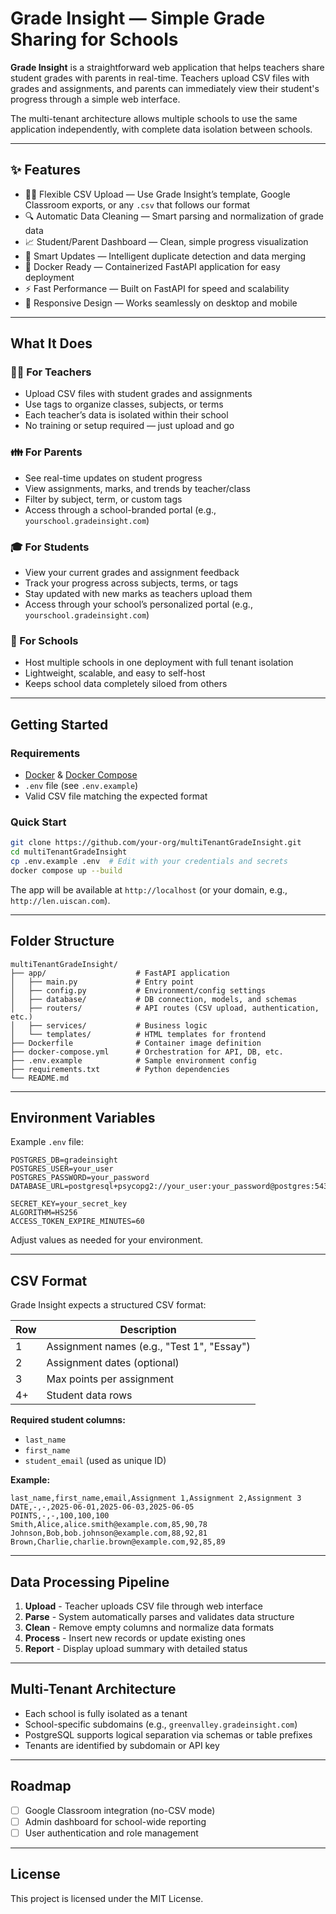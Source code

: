 # Grade Insight — Simple Grade Sharing for Schools

**Grade Insight** is a straightforward web application that helps teachers share student grades with parents in real-time. Teachers upload CSV files with grades and assignments, and parents can immediately view their student's progress through a simple web interface.

The multi-tenant architecture allows multiple schools to use the same application independently, with complete data isolation between schools.

---

## ✨ Features

- 🧑🏫 Flexible CSV Upload — Use Grade Insight’s template, Google Classroom exports, or any `.csv` that follows our format
- 🔍 Automatic Data Cleaning — Smart parsing and normalization of grade data
- 📈 Student/Parent Dashboard — Clean, simple progress visualization
- 🔄 Smart Updates — Intelligent duplicate detection and data merging
- 🐳 Docker Ready — Containerized FastAPI application for easy deployment
- ⚡ Fast Performance — Built on FastAPI for speed and scalability
- 📱 Responsive Design — Works seamlessly on desktop and mobile

---

## What It Does

### 🧑‍🏫 For Teachers
- Upload CSV files with student grades and assignments
- Use tags to organize classes, subjects, or terms
- Each teacher’s data is isolated within their school
- No training or setup required — just upload and go

### 👪 For Parents
- See real-time updates on student progress
- View assignments, marks, and trends by teacher/class
- Filter by subject, term, or custom tags
- Access through a school-branded portal (e.g., `yourschool.gradeinsight.com`)

### 🎓 For Students
- View your current grades and assignment feedback
- Track your progress across subjects, terms, or tags
- Stay updated with new marks as teachers upload them
- Access through your school’s personalized portal (e.g., `yourschool.gradeinsight.com`)

### 🏫 For Schools
- Host multiple schools in one deployment with full tenant isolation
- Lightweight, scalable, and easy to self-host
- Keeps school data completely siloed from others

---

## Getting Started

### Requirements
- [Docker](https://www.docker.com/) & [Docker Compose](https://docs.docker.com/compose/)
- `.env` file (see `.env.example`)
- Valid CSV file matching the expected format

### Quick Start

```bash
git clone https://github.com/your-org/multiTenantGradeInsight.git
cd multiTenantGradeInsight
cp .env.example .env  # Edit with your credentials and secrets
docker compose up --build
```

The app will be available at `http://localhost` (or your domain, e.g., `http://len.uiscan.com`).

---

## Folder Structure

```
multiTenantGradeInsight/
├── app/                    # FastAPI application
│   ├── main.py             # Entry point
│   ├── config.py           # Environment/config settings
│   ├── database/           # DB connection, models, and schemas
│   ├── routers/            # API routes (CSV upload, authentication, etc.)
│   ├── services/           # Business logic
│   └── templates/          # HTML templates for frontend
├── Dockerfile              # Container image definition
├── docker-compose.yml      # Orchestration for API, DB, etc.
├── .env.example            # Sample environment config
├── requirements.txt        # Python dependencies
└── README.md
```

---

## Environment Variables

Example `.env` file:

```env
POSTGRES_DB=gradeinsight
POSTGRES_USER=your_user
POSTGRES_PASSWORD=your_password
DATABASE_URL=postgresql+psycopg2://your_user:your_password@postgres:5432/gradeinsight

SECRET_KEY=your_secret_key
ALGORITHM=HS256
ACCESS_TOKEN_EXPIRE_MINUTES=60
```

Adjust values as needed for your environment.

---

## CSV Format

Grade Insight expects a structured CSV format:

| Row | Description                                  |
|-----|----------------------------------------------|
| 1   | Assignment names (e.g., "Test 1", "Essay")    |
| 2   | Assignment dates (optional)                  |
| 3   | Max points per assignment                    |
| 4+  | Student data rows                            |

**Required student columns:**
- `last_name`
- `first_name`
- `student_email` (used as unique ID)

**Example:**

```csv
last_name,first_name,email,Assignment 1,Assignment 2,Assignment 3
DATE,-,-,2025-06-01,2025-06-03,2025-06-05
POINTS,-,-,100,100,100
Smith,Alice,alice.smith@example.com,85,90,78
Johnson,Bob,bob.johnson@example.com,88,92,81
Brown,Charlie,charlie.brown@example.com,92,85,89
```
---

## Data Processing Pipeline

1. **Upload** - Teacher uploads CSV file through web interface
2. **Parse** - System automatically parses and validates data structure
3. **Clean** - Remove empty columns and normalize data formats
4. **Process** - Insert new records or update existing ones
5. **Report** - Display upload summary with detailed status

---

## Multi-Tenant Architecture

- Each school is fully isolated as a tenant
- School-specific subdomains (e.g., `greenvalley.gradeinsight.com`)
- PostgreSQL supports logical separation via schemas or table prefixes
- Tenants are identified by subdomain or API key

---

## Roadmap

- [ ] Google Classroom integration (no-CSV mode)
- [ ] Admin dashboard for school-wide reporting
- [ ] User authentication and role management

---

## License

This project is licensed under the MIT License.
